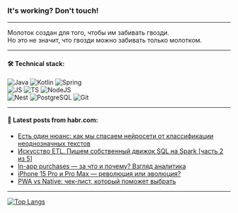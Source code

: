 ### It's working? Don't touch!

---
Молоток создан для того, чтобы им забивать гвозди. <br>
Но это не значит, что гвозди можно забивать только молотком.

---

#### 🛠️ Technical stack:

![Java](https://img.shields.io/badge/Java-informational?logo=Oracle&style=flat&logoColor=white&color=FF4500)
![Kotlin](https://img.shields.io/badge/Kotlin-informational?logo=Kotlin&style=flat&logoColor=white&color=774D97)
![Spring](https://img.shields.io/badge/SpringBoot-informational?logo=SpringBoot&style=flat&logoColor=white&color=6DB33F) <br>
![JS](https://img.shields.io/badge/JS-informational?logo=javaScript&style=flat&logoColor=black&color=F7Df1E)
![TS](https://img.shields.io/badge/TypeScript-informational?logo=typeScript&style=flat&logoColor=black&color=0667A8)
![NodeJS](https://img.shields.io/badge/NodeJS-informational?logo=node.js&style=flat&logoColor=white&color=70A760) <br>
![Nest](https://img.shields.io/badge/NestJS-informational?logo=NestJS&style=flat&logoColor=white&color=E0234E)
![PostgreSQL](https://img.shields.io/badge/PostgreSQL-informational?logo=PostgreSQL&style=flat&logoColor=white&color=DAA520)
![Git](https://img.shields.io/badge/Git-informational?logo=git&style=flat&logoColor=white&color=778899)

___

#### 💬 Latest posts from habr.com:

<!-- BLOG-POST-LIST:START -->
- [Есть один нюанс: как мы спасаем нейросети от классификации неоднозначных текстов](https://habr.com/ru/companies/airi/articles/760756/?utm_source=habrahabr&utm_medium=rss&utm_campaign=760756)
- [Искусство ETL. Пишем собственный движок SQL на Spark [часть 2 из 5]](https://habr.com/ru/articles/760778/?utm_source=habrahabr&utm_medium=rss&utm_campaign=760778)
- [In-app purchases — за что и почему? Взгляд аналитика](https://habr.com/ru/companies/surfstudio/articles/760748/?utm_source=habrahabr&utm_medium=rss&utm_campaign=760748)
- [iPhone 15 Pro и Pro Max — революция или эволюция?](https://habr.com/ru/companies/mvideo/articles/760750/?utm_source=habrahabr&utm_medium=rss&utm_campaign=760750)
- [PWA vs Native: чек-лист, который поможет выбрать](https://habr.com/ru/companies/agima/articles/760698/?utm_source=habrahabr&utm_medium=rss&utm_campaign=760698)
<!-- BLOG-POST-LIST:END -->

---
[![Top Langs](https://github-readme-stats-git-master-advtsetting-gmailcom.vercel.app/api/top-langs/?username=zloylis&langs_count=10&hide_title=false&title_color=e6edf3&size_weight=0.5&count_weight=0.5&layout=compact&hide_border=true&theme=dracula)](https://github.com/zloylis)

<!-- ![GitHub stats](https://github-readme-stats-git-master-advtsetting-gmailcom.vercel.app/api?username=zloylis&show_icons=true&hide_border=true&theme=dracula&hide_title=true&include_all_commits=true&count_private=true&hide=contribs&hide_rank=true) -->
